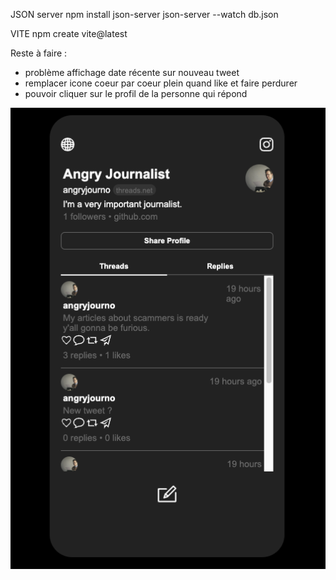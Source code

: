 JSON server
npm install json-server
json-server --watch db.json

VITE
npm create vite@latest

Reste à faire :

- problème affichage date récente sur nouveau tweet
- remplacer icone coeur par coeur plein quand like et faire perdurer
- pouvoir cliquer sur le profil de la personne qui répond

![screen](./threads-app/src/screen.png "screen app")
